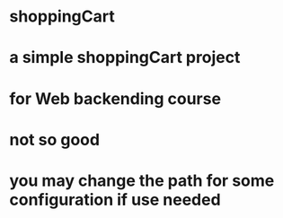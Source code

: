 # shoppingCart
# a simple shoppingCart project
# for Web backending course 
# not so good
# you may change the path for some configuration if use needed
